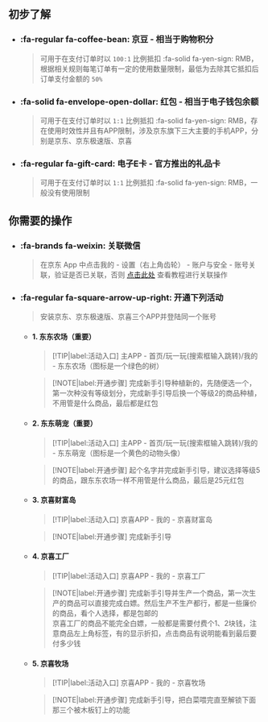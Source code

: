 ## 初步了解

- ### :fa-regular fa-coffee-bean: 京豆 - 相当于购物积分
    > 可用于在支付订单时以 `100:1` 比例抵扣 :fa-solid fa-yen-sign: RMB，根据相关规则每笔订单有一定的使用数量限制，最低为去除其它抵扣后订单支付金额的 `50%`
- ### :fa-solid fa-envelope-open-dollar: 红包 - 相当于电子钱包余额
    > 可用于在支付订单时以 `1:1` 比例抵扣 :fa-solid fa-yen-sign: RMB，存在使用时效性并且有APP限制，涉及京东旗下三大主要的手机APP，分别是京东、京东极速版、京喜
- ### :fa-regular fa-gift-card: 电子E卡 - 官方推出的礼品卡
    > 可用于在支付订单时以 `1:1` 比例抵扣 :fa-solid fa-yen-sign: RMB，一般没有使用限制

## 你需要的操作

- ### :fa-brands fa-weixin: 关联微信
    
    > 在京东 App 中点击我的 - 设置（右上角齿轮） - 账户与安全 - 账号关联，验证是否已关联，否则 [点击此处](https://jingyan.baidu.com/article/08b6a59104812854a9092271.html) 查看教程进行关联操作

- ### :fa-regular fa-square-arrow-up-right: 开通下列活动

    > 安装京东、京东极速版、京喜三个APP并登陆同一个账号

    - #### 1. 东东农场（重要）

        > [!TIP|label:活动入口]
        > 主APP - 首页/玩一玩(搜索框输入跳转)/我的 - 东东农场（图标是一个绿色的树） 

        > [!NOTE|label:开通步骤]
        > 完成新手引导种植新的，先随便选一个，第一次种没有等级划分，完成新手引导后换一个等级2的商品种植，不用管是什么商品，最后都是红包

    - #### 2. 东东萌宠（重要）

        > [!TIP|label:活动入口]
        > 主APP - 首页/玩一玩(搜索框输入跳转)/我的 - 东东萌宠（图标是一个黄色的动物头像） 

        > [!NOTE|label:开通步骤]
        > 起个名字并完成新手引导，建议选择等级5的商品，跟东东农场一样不用管是什么商品，最后是25元红包

    - #### 3. 京喜财富岛

        > [!TIP|label:活动入口]
        > 京喜APP - 我的 - 京喜财富岛

        > [!NOTE|label:开通步骤]
        > 完成新手引导

    - #### 4. 京喜工厂

        > [!TIP|label:活动入口]
        > 京喜APP - 我的 - 京喜工厂

        > [!NOTE|label:开通步骤]
        > 完成新手引导并生产一个商品，第一次生产的商品可以直接完成白嫖。然后生产不生产都行，都是一些廉价的商品，看个人选择，都是包邮的\
        > 京喜工厂的商品不能完全白嫖，一般都是需要付费个1、2块钱，注意商品左上角标签，有的显示折扣，点击商品有说明能看到最后要付多少钱

    - #### 5. 京喜牧场

        > [!TIP|label:活动入口]
        > 京喜APP - 我的 - 京喜牧场

        > [!NOTE|label:开通步骤]
        > 完成新手引导，把白菜喂完直至解锁下面那三个被木板钉上的功能
